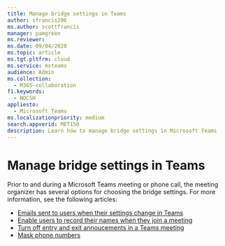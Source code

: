 ```yaml
---
title: Manage bridge settings in Teams
author: sfrancis206
ms.author: scottfrancis
manager: pamgreen
ms.reviewer: 
ms.date: 09/04/2020
ms.topic: article
ms.tgt.pltfrm: cloud
ms.service: msteams
audience: Admin
ms.collection: 
  - M365-collaboration
f1.keywords: 
  - NOCSH
appliesto: 
  - Microsoft Teams
ms.localizationpriority: medium
search.appverid: MET150
description: Learn how to manage bridge settings in Microsoft Teams
---
```


# Manage bridge settings in Teams

Prior to and during a Microsoft Teams meeting or phone call, the meeting organizer has several options for choosing the bridge settings. For more information, see the following articles:

- [Emails sent to users when their settings change in Teams](emails-sent-to-users-when-their-settings-change-in-teams.md)
- [Enable users to record their names when they join a meeting](enable-users-to-record-their-name-when-they-join-a-meeting-in-teams.md)
- [Turn off entry and exit annoucements in a Teams meeting](turn-on-or-off-entry-and-exit-announcements-for-meetings-in-teams.md)
- [Mask phone numbers](ptsn-mask-phone-numbers.md)
